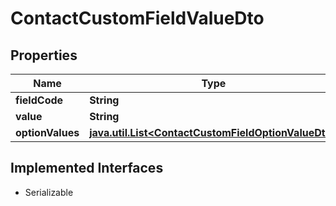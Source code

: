 

# ContactCustomFieldValueDto


## Properties

Name | Type | Description | Notes
------------ | ------------- | ------------- | -------------
**fieldCode** | **String** |  |  [optional]
**value** | **String** |  |  [optional]
**optionValues** | [**java.util.List&lt;ContactCustomFieldOptionValueDto&gt;**](ContactCustomFieldOptionValueDto.md) |  |  [optional]


## Implemented Interfaces

* Serializable


